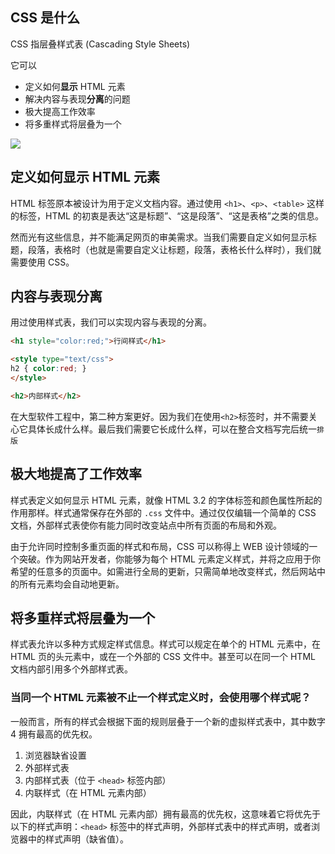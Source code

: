 ## CSS 是什么

CSS 指层叠样式表 (Cascading Style Sheets)

它可以

- 定义如何**显示** HTML 元素
- 解决内容与表现**分离**的问题
- 极大提高工作效率
- 将多重样式将层叠为一个

![](./images/progressive-enhancement.png)

## 定义如何**显示** HTML 元素

HTML 标签原本被设计为用于定义文档内容。通过使用 `<h1>`、`<p>`、`<table>` 这样的标签，HTML 的初衷是表达“这是标题”、“这是段落”、“这是表格”之类的信息。

然而光有这些信息，并不能满足网页的审美需求。当我们需要自定义如何显示标题，段落，表格时（也就是需要自定义让标题，段落，表格长什么样时），我们就需要使用 CSS。

## 内容与表现**分离** 

用过使用样式表，我们可以实现内容与表现的分离。

```html
<h1 style="color:red;">行间样式</h1>
```

```html
<style type="text/css">
h2 { color:red; }
</style>

<h2>内部样式</h2>
```

在大型软件工程中，第二种方案更好。因为我们在使用`<h2>`标签时，并不需要关心它具体长成什么样。最后我们需要它长成什么样，可以在整合文档写完后统一`排版`

## 极大地提高了工作效率

样式表定义如何显示 HTML 元素，就像 HTML 3.2 的字体标签和颜色属性所起的作用那样。样式通常保存在外部的 `.css` 文件中。通过仅仅编辑一个简单的 CSS 文档，外部样式表使你有能力同时改变站点中所有页面的布局和外观。

由于允许同时控制多重页面的样式和布局，CSS 可以称得上 WEB 设计领域的一个突破。作为网站开发者，你能够为每个 HTML 元素定义样式，并将之应用于你希望的任意多的页面中。如需进行全局的更新，只需简单地改变样式，然后网站中的所有元素均会自动地更新。

## 将多重样式将层叠为一个

样式表允许以多种方式规定样式信息。样式可以规定在单个的 HTML 元素中，在 HTML 页的头元素中，或在一个外部的 CSS 文件中。甚至可以在同一个 HTML 文档内部引用多个外部样式表。

### 当同一个 HTML 元素被不止一个样式定义时，会使用哪个样式呢？

一般而言，所有的样式会根据下面的规则层叠于一个新的虚拟样式表中，其中数字 4 拥有最高的优先权。

1. 浏览器缺省设置
2. 外部样式表
3. 内部样式表（位于 `<head>` 标签内部）
4. 内联样式（在 HTML 元素内部）

因此，内联样式（在 HTML 元素内部）拥有最高的优先权，这意味着它将优先于以下的样式声明：`<head>` 标签中的样式声明，外部样式表中的样式声明，或者浏览器中的样式声明（缺省值）。